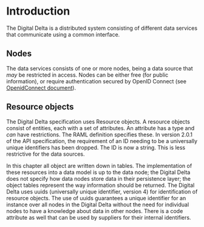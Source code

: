 # Introduction
The Digital Delta is a distributed system consisting of different data services that communicate using a common interface.

## Nodes
The data services consists of one or more nodes, being a data source that *may* be restricted in access.
Nodes can be either free (for public information), or require authentication secured by OpenID Connect (see [OpenidConnect document](OpenIDConnectDocument)).  

## Resource objects
The Digital Delta specification uses Resource objects.
A resource objects consist of entities, each with a set of attributes. An attribute has a type and *can* have restrictions. The RAML definition specifies these.
In version 2.0.1 of the API specification, the requirement of an ID needing to be a universally unique identifiers has been dropped. The ID is now a string. This is less restrictive for the data sources.

In this chapter all object are written down in tables. The implementation of these resources into a data model is up to the data node; the Digital Delta does not specify how data nodes store data in their persistence layer; the object tables represent the way information should be returned. The Digital Delta uses uuids (universally unique identifier, version 4) for identification of resource objects. The use of uuids guarantees a unique identifier for an instance over all nodes in the Digital Delta without the need for individual nodes to have a knowledge about data in other nodes. There is a code attribute as well that can be used by suppliers for their internal identifiers.
